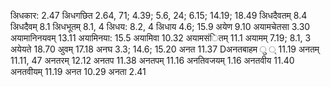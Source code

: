 अिधकार: 2.47 अिधगछित 2.64, 71; 4.39; 5.6, 24; 6.15; 14.19; 18.49 अिधदैवतम् 8.4 अिधदैवम् 8.1 अिधभूतम् 8.1, 4 अिधय: 8.2, 4 अिधाय 4.6; 15.9 अयेण 9.10 अयामचेतसा 3.30 अयामानिनयवम् 13.11 अयामिनया: 15.5 अयामिवा 10.32 अयामसंितम् 11.1 अयामम् 7.19; 8.1, 3 अयेयते 18.70 अुवम् 17.18 अनघ 3.3; 14.6; 15.20 अनत 11.37 Dअनतबाहम ु ् 11.19 अनतम् 11.11, 47 अनतरम् 12.12 अनतप 11.38 अनतपम् 11.16 अनतिवजयम् 1.16 अनतवीय 11.40 अनतवीयम् 11.19 अनत 10.29 अनता 2.41